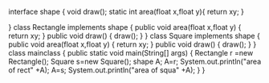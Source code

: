interface shape { 
    void draw();
    static int area(float x,float y){
        return xy;
    }
        
}
class Rectangle implements shape { 
    public void area(float x,float y) {
        return xy; 
        }
    public void draw() {
        draw(); 
        }
    }
class Square implements shape {
    public void area(float x,float y) {
        return xy;
        } 
    public void draw() {
        draw(); 
        } 
    }
class mainclass { 
    public static void main(String[] args) {
        Rectangle r =new Rectangle(); 
        Square s=new Square();
        shape A; 
        A=r; 
        System.out.println("area of rect" +A); 
        A=s;
        System.out.println("area of squa" +A);
        }
    }

